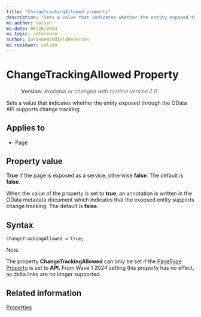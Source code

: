 ```yaml
---
title: "ChangeTrackingAllowed property"
description: "Sets a value that indicates whether the entity exposed through the OData API supports change tracking."
ms.author: solsen
ms.date: 08/26/2024
ms.topic: reference
author: SusanneWindfeldPedersen
ms.reviewer: solsen
---
```

[//]: # (START>DO_NOT_EDIT)
[//]: # (IMPORTANT:Do not edit any of the content between here and the END>DO_NOT_EDIT.)
[//]: # (Any modifications should be made in the .xml files in the ModernDev repo.)
# ChangeTrackingAllowed Property
> **Version**: _Available or changed with runtime version 2.0._

Sets a value that indicates whether the entity exposed through the OData API supports change tracking.

## Applies to
-   Page

[//]: # (IMPORTANT: END>DO_NOT_EDIT)

## Property value
**True** if the page is exposed as a service, otherwise **false**. The default is **false**.

When the value of the property is set to **true**, an annotation is written in the OData metadata document which indicates that the exposed entity supports change tracking. The default is **false**.

## Syntax

```AL
ChangeTrackingAllowed = true;
```

> [!NOTE]
> The property **ChangeTrackingAllowed** can only be set if the [PageType Property](devenv-pagetype-property.md) is set to **API**.
> From Wave 1 2024 setting this property has no effect, as delta links are no longer supported.

 
## Related information  
[Properties](devenv-properties.md)  
